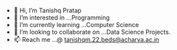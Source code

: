 - 👋 Hi, I’m Tanishq Pratap
- 👀 I’m interested in ...Programming 
- 🌱 I’m currently learning ...Computer Science 
- 💞️ I’m looking to collaborate on ...Data Science Projects.
- 📫 Reach me ...@ tanishqm.22.beds@acharya.ac.in

<!---
Tanishqontop/Tanishqontop is a ✨ special ✨ repository because its `README.md` (this file) appears on your GitHub profile.
You can click the Preview link to take a look at your changes.
--->
